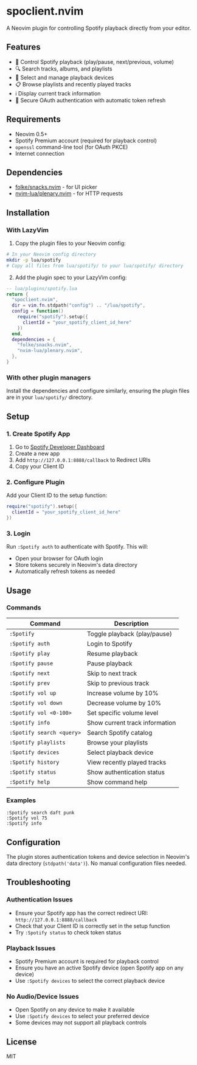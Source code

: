 # spoclient.nvim

A Neovim plugin for controlling Spotify playback directly from your editor.

## Features

- 🎵 Control Spotify playback (play/pause, next/previous, volume)
- 🔍 Search tracks, albums, and playlists
- 📱 Select and manage playback devices
- 📋 Browse playlists and recently played tracks
- ℹ️ Display current track information
- 🔐 Secure OAuth authentication with automatic token refresh

## Requirements

- Neovim 0.5+
- Spotify Premium account (required for playback control)
- `openssl` command-line tool (for OAuth PKCE)
- Internet connection

## Dependencies

- [folke/snacks.nvim](https://github.com/folke/snacks.nvim) - for UI picker
- [nvim-lua/plenary.nvim](https://github.com/nvim-lua/plenary.nvim) - for HTTP requests

## Installation

### With LazyVim

1. Copy the plugin files to your Neovim config:
```bash
# In your Neovim config directory
mkdir -p lua/spotify
# Copy all files from lua/spotify/ to your lua/spotify/ directory
```

2. Add the plugin spec to your LazyVim config:
```lua
-- lua/plugins/spotify.lua
return {
  "spoclient.nvim",
  dir = vim.fn.stdpath("config") .. "/lua/spotify",
  config = function()
    require("spotify").setup({
      clientId = "your_spotify_client_id_here"
    })
  end,
  dependencies = {
    "folke/snacks.nvim",
    "nvim-lua/plenary.nvim",
  },
}
```

### With other plugin managers

Install the dependencies and configure similarly, ensuring the plugin files are in your `lua/spotify/` directory.

## Setup

### 1. Create Spotify App

1. Go to [Spotify Developer Dashboard](https://developer.spotify.com/dashboard)
2. Create a new app
3. Add `http://127.0.0.1:8888/callback` to Redirect URIs
4. Copy your Client ID

### 2. Configure Plugin

Add your Client ID to the setup function:

```lua
require("spotify").setup({
  clientId = "your_spotify_client_id_here"
})
```

### 3. Login

Run `:Spotify auth` to authenticate with Spotify. This will:
- Open your browser for OAuth login
- Store tokens securely in Neovim's data directory
- Automatically refresh tokens as needed

## Usage

### Commands

| Command | Description |
|---------|-------------|
| `:Spotify` | Toggle playback (play/pause) |
| `:Spotify auth` | Login to Spotify |
| `:Spotify play` | Resume playback |
| `:Spotify pause` | Pause playback |
| `:Spotify next` | Skip to next track |
| `:Spotify prev` | Skip to previous track |
| `:Spotify vol up` | Increase volume by 10% |
| `:Spotify vol down` | Decrease volume by 10% |
| `:Spotify vol <0-100>` | Set specific volume level |
| `:Spotify info` | Show current track information |
| `:Spotify search <query>` | Search Spotify catalog |
| `:Spotify playlists` | Browse your playlists |
| `:Spotify devices` | Select playback device |
| `:Spotify history` | View recently played tracks |
| `:Spotify status` | Show authentication status |
| `:Spotify help` | Show command help |

### Examples

```vim
:Spotify search daft punk
:Spotify vol 75
:Spotify info
```

## Configuration

The plugin stores authentication tokens and device selection in Neovim's data directory (`stdpath('data')`). No manual configuration files needed.

## Troubleshooting

### Authentication Issues
- Ensure your Spotify app has the correct redirect URI: `http://127.0.0.1:8888/callback`
- Check that your Client ID is correctly set in the setup function
- Try `:Spotify status` to check token status

### Playback Issues
- Spotify Premium account is required for playback control
- Ensure you have an active Spotify device (open Spotify app on any device)
- Use `:Spotify devices` to select the correct playback device

### No Audio/Device Issues
- Open Spotify on any device to make it available
- Use `:Spotify devices` to select your preferred device
- Some devices may not support all playback controls

## License

MIT
